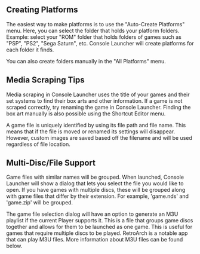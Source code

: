 ## Creating Platforms

The easiest way to make platforms is to use the "Auto-Create Platforms" menu. Here, you can select the folder that holds your platform folders. Example: select your "ROM" folder that holds folders of games such as "PSP", "PS2", "Sega Saturn", etc. Console Launcher will create platforms for each folder it finds.

You can also create folders manually in the "All Platforms" menu.

## Media Scraping Tips

Media scraping in Console Launcher uses the title of your games and their set systems to find their box arts and other information. If a game is not scraped correctly, try renaming the game in Console Launcher. Finding the box art manually is also possible using the Shortcut Editor menu.

A game file is uniquely identified by using its file path and file name. This means that if the file is moved or renamed its settings will disappear. However, custom images are saved based off the filename and will be used regardless of file location.

## Multi-Disc/File Support

Game files with similar names will be grouped. When launched, Console Launcher will show a dialog that lets you select the file you would like to open. If you have games with multiple discs, these will be grouped along with game files that differ by their extension. For example, \'game.nds\' and \'game.zip\' will be grouped.

The game file selection dialog will have an option to generate an M3U playlist if the current Player supports it. This is a file that groups game discs together and allows for them to be launched as one game. This is useful for games that require multiple discs to be played. RetroArch is a notable app that can play M3U files. More information about M3U files can be found below.
